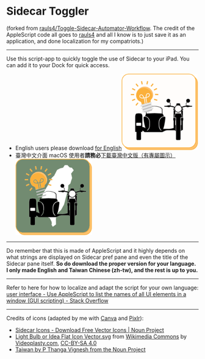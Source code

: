 # Sidecar Toggler
(forked from [rauls4/Toggle-Sidecar-Automator-Workflow](https://github.com/rauls4/Toggle-Sidecar-Automator-Workflow). The credit of the AppleScript code all goes to [rauls4](https://github.com/rauls4) and all I know is to just save it as an application, and done localization for my compatriots.) 

---

Use this script-app to quickly toggle the use of Sidecar to your iPad. You can add it to your Dock for quick access.

* English users please download [for English](https://github.com/GJRobert/Sidecar-Toggler/releases/download/1.0/Sidecar.Toggler.en.zip)<img src="https://raw.githubusercontent.com/GJRobert/Sidecar-Toggler/master/!resources/icon.png" alt="臺灣中文版 zh-TW version icon" width="200">
* 臺灣中文介面 macOS 使用者**請務必**[下載臺灣中文版（有專屬圖示）](https://github.com/GJRobert/Sidecar-Toggler/releases/download/1.0/Sidecar.Toggler.zh-tw.zip)<img src="https://raw.githubusercontent.com/GJRobert/Sidecar-Toggler/master/!resources/icon%20for%20Taiwan.png" alt="臺灣中文版 zh-TW version icon" width="200">

---

Do remember that this is made of AppleScript and it highly depends on what strings are displayed on Sidecar pref pane and even the title of the Sidecar pane itself. **So do download the proper version for your language. I only made English and Taiwan Chinese (zh-tw), and the rest is up to you.**

---

Refer to here for how to localize and adapt the script for your own language: [user interface - Use AppleScript to list the names of all UI elements in a window (GUI scripting) - Stack Overflow](https://stackoverflow.com/questions/42231133/use-applescript-to-list-the-names-of-all-ui-elements-in-a-window-gui-scripting)

---

Credits of icons (adapted by me with [Canva](https://www.canva.com/) and [Pixlr](https://pixlr.com/tw/editor/)):

* [Sidecar Icons - Download Free Vector Icons | Noun Project](https://thenounproject.com/term/sidecar/319838/)
* [Light Bulb or Idea Flat Icon Vector.svg](https://commons.wikimedia.org/wiki/File:Light_Bulb_or_Idea_Flat_Icon_Vector.svg##) from [Wikimedia Commons](https://commons.wikimedia.org/wiki/Main_Page) by [Videoplasty.com](https://videoplasty.com/), [CC-BY-SA 4.0](https://creativecommons.org/licenses/by-sa/4.0/deed.en)
* [Taiwan by P Thanga Vignesh from the Noun Project](https://thenounproject.com/term/taiwan/662112/)